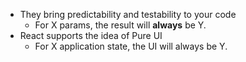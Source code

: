 - They bring predictability and testability to your code
	- For X params, the result will **always** be Y.
- React supports the idea of Pure UI
	- For X application state, the UI will always be Y.